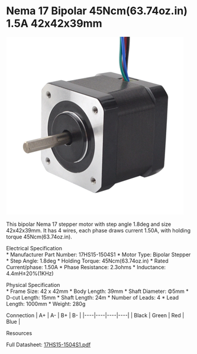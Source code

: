 # Nema 17 Bipolar 45Ncm(63.74oz.in) 1.5A 42x42x39mm

<img src="../images/17HS15-1504S1.webp" width=480 height=480 title="foto" />

This bipolar Nema 17 stepper motor with step angle 1.8deg and size 42x42x39mm. It has 4 wires, each phase draws current 1.50A, with holding torque 45Ncm(63.74oz.in).

Electrical Specification  
    *  Manufacturer Part Number: 17HS15-1504S1
    *  Motor Type: Bipolar Stepper
    *  Step Angle: 1.8deg
    *  Holding Torque: 45Ncm(63.74oz.in)
    *  Rated Current/phase: 1.50A
    *  Phase Resistance: 2.3ohms
    *  Inductance: 4.4mH±20%(1KHz)

Physical Specification  
    *  Frame Size: 42 x 42mm
    *  Body Length: 39mm
    *  Shaft Diameter: Φ5mm
    *  D-cut Length: 15mm
    *  Shaft Length: 24m
    *  Number of Leads: 4
    *  Lead Length: 1000mm
    *  Weight: 280g


Connection
| A+ | A- | B+ | B- |
|----|----|----|----|
| Black | Green | Red | Blue |
	
Resources

Full Datasheet: [17HS15-1504S1.pdf](https://www.omc-stepperonline.com/download/17HS15-1504S1.pdf)
